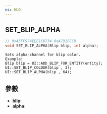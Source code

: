 ```yaml
---
ns: HUD
---
```

## SET_BLIP_ALPHA

```c
// 0x45FF974EEE1C8734 0xA791FCCD
void SET_BLIP_ALPHA(Blip blip, int alpha);
```

```
Sets alpha-channel for blip color.  
Example:  
Blip blip = UI::ADD_BLIP_FOR_ENTITY(entity);  
UI::SET_BLIP_COLOUR(blip , 3);  
UI::SET_BLIP_ALPHA(blip , 64);  
```

## 參數
* **blip**: 
* **alpha**: 

